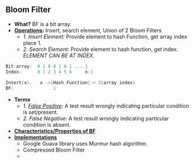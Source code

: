 ## Bloom Filter
- **What?** BF is a bit array.
- **[Operations](Operations_Insert_Delete_Union):** Insert, search element, Union of 2 Bloom Filters
  - _1. Insert Element:_ Provide element to hash Function, get array index place 1.
  - _2. Search Element:_ Provide element to hash function, get index. _ELEMENT CAN BE AT INDEX._
```c
Bit array:  0 1 0 0 1 0 1 ... 1
Index:      0 1 2 3 4 5 6     n-1
  
Insert(x).   x ->|Hash Function|-> 3(array index)
BF:               1
```
- **Terms**
  - _1. [False Positive](False_Positive):_ A test result wrongly indicating particular condition is set/present.
  - _2. False Negative:_ A test result wrongly indicating particular condition is absent.
- **[Characteristics/Properties of BF](Characteristics_of_BF)**
- **[Implementations](Implementations)**
  - Google Guava library uses Murmur hash algorithm.
  - Compressed Bloom Filter
  - 
